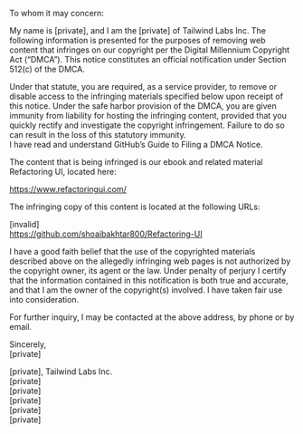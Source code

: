 To whom it may concern:

My name is [private], and I am the [private] of Tailwind Labs Inc. The following information is presented for the purposes of removing web content that infringes on our copyright per the Digital Millennium Copyright Act (“DMCA”). This notice constitutes an official notification under Section 512(c) of the DMCA.

Under that statute, you are required, as a service provider, to remove or disable access to the infringing materials specified below upon receipt of this notice. Under the safe harbor provision of the DMCA, you are given immunity from liability for hosting the infringing content, provided that you quickly rectify and investigate the copyright infringement. Failure to do so can result in the loss of this statutory immunity.  
I have read and understand GitHub’s Guide to Filing a DMCA Notice.

The content that is being infringed is our ebook and related material Refactoring UI, located here:

https://www.refactoringui.com/

The infringing copy of this content is located at the following URLs:

[invalid]  
https://github.com/shoaibakhtar800/Refactoring-UI

I have a good faith belief that the use of the copyrighted materials described above on the allegedly infringing web pages is not authorized by the copyright owner, its agent or the law. Under penalty of perjury I certify that the information contained in this notification is both true and accurate, and that I am the owner of the copyright(s) involved. I have taken fair use into consideration.

For further inquiry, I may be contacted at the above address, by phone or by email.  

Sincerely,  
[private]  

[private], Tailwind Labs Inc.  
[private]  
[private]  
[private]  
[private]  
[private]  
